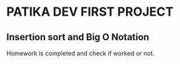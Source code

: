 # PATIKA DEV FIRST PROJECT
## Insertion sort and Big O Notation

Homework is completed and check if worked or not.
